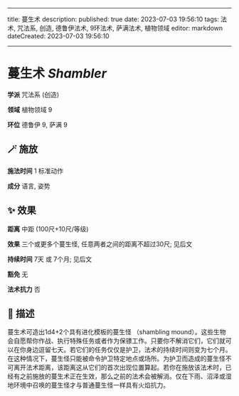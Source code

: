 
---
title: 蔓生术
description: 
published: true
date: 2023-07-03 19:56:10
tags: 法术, 咒法系, 创造, 德鲁伊法术, 9环法术, 萨满法术, 植物领域
editor: markdown
dateCreated: 2023-07-03 19:56:10

---

# **蔓生术** *Shambler*

**学派** 咒法系 (创造) 

**领域** 植物领域 9

**环位** 德鲁伊 9, 萨满 9

## 🪄 施放

**施法时间** 1 标准动作

**成分** 语言, 姿势

## ✨ 效果  

**距离** 中距 (100尺+10尺/等级) 

**效果** 三个或更多个蔓生怪, 任意两者之间的距离不超过30尺; 见后文 

**持续时间** 7天 或 7个月; 见后文 

**豁免** 无

**法术抗力** 否

## 📖 描述

蔓生术可造出1d4+2个具有进化模板的蔓生怪 （shambling mound）。这些生物会自愿帮你作战、执行特殊任务或者作为保镖工作。只要你不解消它们，它们就可以在你身边逗留七天。若它们的任务仅仅是护卫，法术的持续时间则变为七个月。在这种情况下，蔓生怪只能被命令护卫特定地点或场所。为护卫而造成的蔓生怪不可离开法术距离，该距离这从它们的首次出现位置算起。若你在施放该法术时，已经有之前施放的蔓生术正在生效，那么之前的法术会被解消。仅在下雨、沼泽或湿地环境中召唤的蔓生怪才与普通蔓生怪一样具有火焰抗力。
    